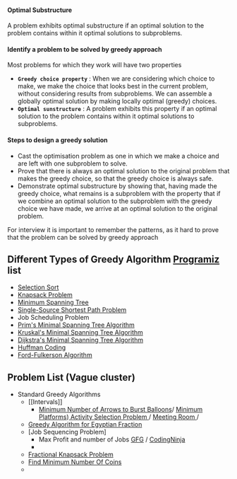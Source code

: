 #### Optimal Substructure
A problem exhibits optimal substructure if an optimal solution to the problem contains within it optimal solutions to subproblems.


#### Identify a problem to be solved by greedy approach
Most problems for which they work will have two properties
* **`Greedy choice property`** : When we are considering which choice to make, we make the choice that looks best in the current problem, without considering results from subproblems. We can assemble a globally optimal solution by making locally optimal (greedy) choices.
* **`Optimal sunstructure`** : A problem exhibits this property if an optimal solution to the problem contains within it optimal solutions to subproblems.

#### Steps to design a greedy solution
* Cast the optimisation problem as one in which we make a choice and are left with one subproblem to solve.
* Prove that there is always an optimal solution to the original problem that makes the greedy choice, so that the greedy choice is always safe.
* Demonstrate optimal substructure by showing that, having made the greedy choice, what remains is a subproblem with the property that if we combine an optimal solution to the subproblem with the greedy choice we have made, we arrive at an optimal solution to the original problem.


 For interview it is important to remember the patterns, as it hard to prove that the problem can be solved by greedy approach

## Different Types of Greedy Algorithm [Programiz](https://www.programiz.com/dsa/greedy-algorithm) list

-   [Selection Sort](https://www.programiz.com/dsa/selection-sort)
-   [Knapsack Problem](https://en.wikipedia.org/wiki/Knapsack_problem)
-   [Minimum Spanning Tree](https://www.programiz.com/dsa/spanning-tree-and-minimum-spanning-tree)
-   [Single-Source Shortest Path Problem](https://en.wikipedia.org/wiki/Shortest_path_problem)
-   Job Scheduling Problem
-   [Prim's Minimal Spanning Tree Algorithm](https://www.programiz.com/dsa/prim-algorithm)
-   [Kruskal's Minimal Spanning Tree Algorithm](https://www.programiz.com/dsa/kruskal-algorithm)
-   [Dijkstra's Minimal Spanning Tree Algorithm](https://www.programiz.com/dsa/dijkstra-algorithm)
-   [Huffman Coding](https://www.programiz.com/dsa/huffman-coding)
-   [Ford-Fulkerson Algorithm](https://www.programiz.com/dsa/ford-fulkerson-algorithm)


##  Problem List (Vague cluster)
- Standard Greedy Algorithms 
	- [[Intervals]]
		- [Minimum Number of Arrows to Burst Balloons](https://leetcode.com/problems/minimum-number-of-arrows-to-burst-balloons/)/  [Minimum Platforms](https://practice.geeksforgeeks.org/problems/minimum-platforms-1587115620/1#))[ Activity Selection Problem ](https://www.geeksforgeeks.org/activity-selection-problem-greedy-algo-1/) / [ Meeting Room ](https://leetcode.com/problems/meeting-rooms/) / 
	- [Greedy Algorithm for Egyptian Fraction](https://www.geeksforgeeks.org/greedy-algorithm-egyptian-fraction/)
	- [Job Sequencing Problem]
		- Max Profit and number of Jobs [GFG](https://www.geeksforgeeks.org/job-sequencing-problem/) / [CodingNinja](https://www.codingninjas.com/codestudio/problems/job-sequencing-problem_1169460)
		- 
	- [Fractional Knapsack Problem](https://practice.geeksforgeeks.org/problems/fractional-knapsack-1587115620/)
	- [Find Minimum Number Of Coins](https://www.codingninjas.com/codestudio/problems/975277)
	- 